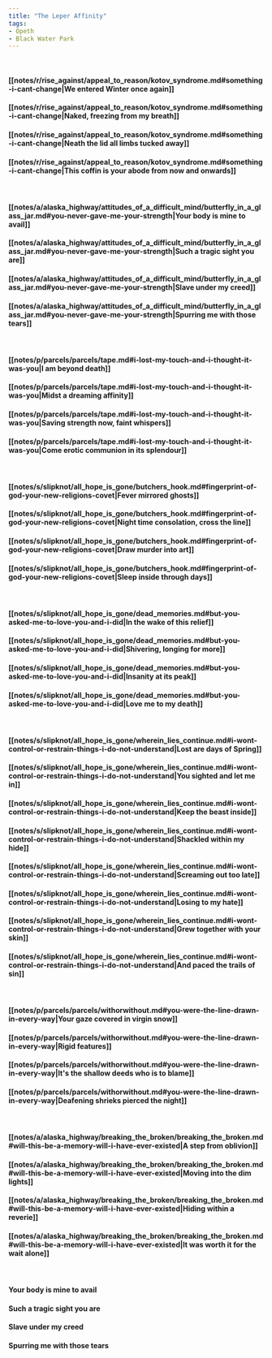```yaml
---
title: "The Leper Affinity"
tags:
- Opeth
- Black Water Park
---
```

&nbsp;
#### [[notes/r/rise_against/appeal_to_reason/kotov_syndrome.md#something-i-cant-change|We entered Winter once again]]
#### [[notes/r/rise_against/appeal_to_reason/kotov_syndrome.md#something-i-cant-change|Naked, freezing from my breath]]
#### [[notes/r/rise_against/appeal_to_reason/kotov_syndrome.md#something-i-cant-change|Neath the lid all limbs tucked away]]
#### [[notes/r/rise_against/appeal_to_reason/kotov_syndrome.md#something-i-cant-change|This coffin is your abode from now and onwards]]
&nbsp;
#### [[notes/a/alaska_highway/attitudes_of_a_difficult_mind/butterfly_in_a_glass_jar.md#you-never-gave-me-your-strength|Your body is mine to avail]]
#### [[notes/a/alaska_highway/attitudes_of_a_difficult_mind/butterfly_in_a_glass_jar.md#you-never-gave-me-your-strength|Such a tragic sight you are]]
#### [[notes/a/alaska_highway/attitudes_of_a_difficult_mind/butterfly_in_a_glass_jar.md#you-never-gave-me-your-strength|Slave under my creed]]
#### [[notes/a/alaska_highway/attitudes_of_a_difficult_mind/butterfly_in_a_glass_jar.md#you-never-gave-me-your-strength|Spurring me with those tears]]
&nbsp;
#### [[notes/p/parcels/parcels/tape.md#i-lost-my-touch-and-i-thought-it-was-you|I am beyond death]]
#### [[notes/p/parcels/parcels/tape.md#i-lost-my-touch-and-i-thought-it-was-you|Midst a dreaming affinity]]
#### [[notes/p/parcels/parcels/tape.md#i-lost-my-touch-and-i-thought-it-was-you|Saving strength now, faint whispers]]
#### [[notes/p/parcels/parcels/tape.md#i-lost-my-touch-and-i-thought-it-was-you|Come erotic communion in its splendour]]
&nbsp;
#### [[notes/s/slipknot/all_hope_is_gone/butchers_hook.md#fingerprint-of-god-your-new-religions-covet|Fever mirrored ghosts]]
#### [[notes/s/slipknot/all_hope_is_gone/butchers_hook.md#fingerprint-of-god-your-new-religions-covet|Night time consolation, cross the line]]
#### [[notes/s/slipknot/all_hope_is_gone/butchers_hook.md#fingerprint-of-god-your-new-religions-covet|Draw murder into art]]
#### [[notes/s/slipknot/all_hope_is_gone/butchers_hook.md#fingerprint-of-god-your-new-religions-covet|Sleep inside through days]]
&nbsp;
#### [[notes/s/slipknot/all_hope_is_gone/dead_memories.md#but-you-asked-me-to-love-you-and-i-did|In the wake of this relief]]
#### [[notes/s/slipknot/all_hope_is_gone/dead_memories.md#but-you-asked-me-to-love-you-and-i-did|Shivering, longing for more]]
#### [[notes/s/slipknot/all_hope_is_gone/dead_memories.md#but-you-asked-me-to-love-you-and-i-did|Insanity at its peak]]
#### [[notes/s/slipknot/all_hope_is_gone/dead_memories.md#but-you-asked-me-to-love-you-and-i-did|Love me to my death]]
&nbsp;
#### [[notes/s/slipknot/all_hope_is_gone/wherein_lies_continue.md#i-wont-control-or-restrain-things-i-do-not-understand|Lost are days of Spring]]
#### [[notes/s/slipknot/all_hope_is_gone/wherein_lies_continue.md#i-wont-control-or-restrain-things-i-do-not-understand|You sighted and let me in]]
#### [[notes/s/slipknot/all_hope_is_gone/wherein_lies_continue.md#i-wont-control-or-restrain-things-i-do-not-understand|Keep the beast inside]]
#### [[notes/s/slipknot/all_hope_is_gone/wherein_lies_continue.md#i-wont-control-or-restrain-things-i-do-not-understand|Shackled within my hide]]
#### [[notes/s/slipknot/all_hope_is_gone/wherein_lies_continue.md#i-wont-control-or-restrain-things-i-do-not-understand|Screaming out too late]]
#### [[notes/s/slipknot/all_hope_is_gone/wherein_lies_continue.md#i-wont-control-or-restrain-things-i-do-not-understand|Losing to my hate]]
#### [[notes/s/slipknot/all_hope_is_gone/wherein_lies_continue.md#i-wont-control-or-restrain-things-i-do-not-understand|Grew together with your skin]]
#### [[notes/s/slipknot/all_hope_is_gone/wherein_lies_continue.md#i-wont-control-or-restrain-things-i-do-not-understand|And paced the trails of sin]]
&nbsp;
#### [[notes/p/parcels/parcels/withorwithout.md#you-were-the-line-drawn-in-every-way|Your gaze covered in virgin snow]]
#### [[notes/p/parcels/parcels/withorwithout.md#you-were-the-line-drawn-in-every-way|Rigid features]]
#### [[notes/p/parcels/parcels/withorwithout.md#you-were-the-line-drawn-in-every-way|It's the shallow deeds who is to blame]]
#### [[notes/p/parcels/parcels/withorwithout.md#you-were-the-line-drawn-in-every-way|Deafening shrieks pierced the night]]
&nbsp;
#### [[notes/a/alaska_highway/breaking_the_broken/breaking_the_broken.md#will-this-be-a-memory-will-i-have-ever-existed|A step from oblivion]]
#### [[notes/a/alaska_highway/breaking_the_broken/breaking_the_broken.md#will-this-be-a-memory-will-i-have-ever-existed|Moving into the dim lights]]
#### [[notes/a/alaska_highway/breaking_the_broken/breaking_the_broken.md#will-this-be-a-memory-will-i-have-ever-existed|Hiding within a reverie]]
#### [[notes/a/alaska_highway/breaking_the_broken/breaking_the_broken.md#will-this-be-a-memory-will-i-have-ever-existed|It was worth it for the wait alone]]
&nbsp;
#### Your body is mine to avail
#### Such a tragic sight you are
#### Slave under my creed
#### Spurring me with those tears
